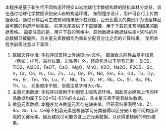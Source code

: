 本程序是基于新生代不同构造环境安山岩地球化学数据构建的随机森林分类器，旨在通过地球化学数据识别安山岩的构造环境。
按照程序设计，用户可自行上传数据表格，通过计算后可生成预测结果统计柱状图，百分比最大的类别即为该组样品最可能的构造环境类型。
程序末尾提供了下载链接，用于下载包含预测结果的数据表格。
需要注意的是，用户下载的表格中，原始数据中数据缺失率>50%的样品数据已被删除，且主量元素数据均为重新分配百分比之后的计算结果。
使用本程序前需注意以下事项：
1. 数据文件标准:
本程序仅支持上传读取csv文件。
数据表头除样品基本信息（例如：样号、采样位置、岩性等）外，还应包含以下所有元素：
SiO2，TiO2，Al2O3，FeOT，CaO，MgO，MnO，K2O，Na2O，P2O5，
Sc，V，Cr，Co，Ni，Cu，Zn，
La，Ce，Pr，Nd，Sm，Eu，Gd，Tb，Dy，Ho，Er，Tm，Yb，Lu，Y，
Nb，Ta，Zr，Hf，Rb，Cs，Sr，Ba，Pb，Th，U。
元素顺序不限，但需注意字母大小写。
2. 主量元素数据:
本程序只能用于判别安山岩构造环境，因此务必确保上传的样品数据均属于SiO2=52-63%的火山岩，且主量元素不能有缺失数据。
3. 微量元素数据:
本程序允许微量元素存在缺失值，但研究结果表明Nb、Zr、Ba、Sr、La、Ce等不相容元素是机器学习分类器得以区分安山岩不同构造环境的关键元素，因此建议尽可能包含上述元素数据，以获得更精确的判别结果。
